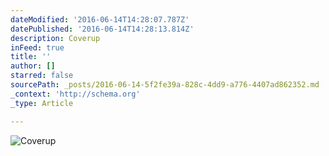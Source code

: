 ```yaml
---
dateModified: '2016-06-14T14:28:07.787Z'
datePublished: '2016-06-14T14:28:13.814Z'
description: Coverup
inFeed: true
title: ''
author: []
starred: false
sourcePath: _posts/2016-06-14-5f2fe39a-828c-4dd9-a776-4407ad862352.md
_context: 'http://schema.org'
_type: Article

---
```

![Coverup](https://the-grid-user-content.s3-us-west-2.amazonaws.com/15f24399-b729-44b4-abf0-90a02fb94eeb.jpg)